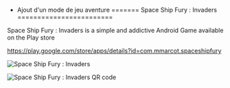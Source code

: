  * Ajout d'un mode de jeu aventure
=======
Space Ship Fury : Invaders
========================

Space Ship Fury : Invaders is a simple and addictive Android Game available on the Play store

https://play.google.com/store/apps/details?id=com.mmarcot.spaceshipfury

![Space Ship Fury : Invaders](http://image.noelshack.com/fichiers/2014/48/1417287368-play-soucoupe.png "Space Ship Fury : Invaders")


![Space Ship Fury : Invaders QR code](http://image.noelshack.com/fichiers/2014/48/1417080395-qrcode-url.png "Space Ship Fury : Invaders")
